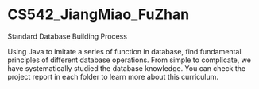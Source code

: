# CS542_JiangMiao_FuZhan
Standard Database Building Process

Using Java to imitate a series of function in database, find fundamental principles of different database operations. 
From simple to complicate, we have systematically studied the database knowledge. You can check the project report in each folder to 
learn more about this curriculum.
